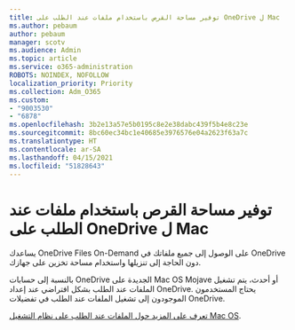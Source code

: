 ```yaml
---
title: توفير مساحة القرص باستخدام ملفات عند الطلب على OneDrive ل Mac
ms.author: pebaum
author: pebaum
manager: scotv
ms.audience: Admin
ms.topic: article
ms.service: o365-administration
ROBOTS: NOINDEX, NOFOLLOW
localization_priority: Priority
ms.collection: Adm_O365
ms.custom:
- "9003530"
- "6878"
ms.openlocfilehash: 3b2e13a57e5b0195c8e2e38dabc439f5b4e8c23e
ms.sourcegitcommit: 8bc60ec34bc1e40685e3976576e04a2623f63a7c
ms.translationtype: HT
ms.contentlocale: ar-SA
ms.lasthandoff: 04/15/2021
ms.locfileid: "51828643"
---
```

# <a name="save-disk-space-with-onedrive-files-on-demand-for-mac"></a>توفير مساحة القرص باستخدام ملفات عند الطلب على OneDrive ل Mac

يساعدك OneDrive Files On-Demand على الوصول إلى جميع ملفاتك في OneDrive دون الحاجة إلى تنزيلها واستخدام مساحة تخزين على جهازك.  

بالنسبة إلى حسابات OneDrive الجديدة على Mac OS Mojave أو أحدث، يتم تشغيل الملفات عند الطلب بشكل افتراضي عند إعداد OneDrive. يحتاج المستخدمون الموجودون إلى تشغيل الملفات عند الطلب في تفضيلات OneDrive.  

[تعرف على المزيد حول الملفات عند الطلب على نظام التشغيل Mac OS](https://support.microsoft.com/office/529f6d53-e572-4922-a585-e7a318c135f0).

